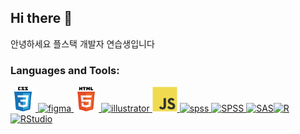 ## Hi there 👋
안녕하세요 플스택 개발자 연습생입니다

<!--
**rlaksl/rlaksl** is a ✨ _special_ ✨ repository because its `README.md` (this file) appears on your GitHub profile.
Here are some ideas to get you started:
- 🔭 I’m currently working on ...
- 🌱 I’m currently learning ...
- 👯 I’m looking to collaborate on ...
- 🤔 I’m looking for help with ...
- 💬 Ask me about ...
- 📫 How to reach me: ...
- 😄 Pronouns: ...
- ⚡ Fun fact: ...
-->
<h3 align="left">Languages and Tools:</h3>
<p align="left"> <a href="https://www.w3schools.com/css/" target="_blank" rel="noreferrer"> <img src="https://raw.githubusercontent.com/devicons/devicon/master/icons/css3/css3-original-wordmark.svg" alt="css3" width="40" height="40"/> </a> <a href="https://www.figma.com/" target="_blank" rel="noreferrer"> <img src="https://www.vectorlogo.zone/logos/figma/figma-icon.svg" alt="figma" width="40" height="40"/> </a> <a href="https://www.w3.org/html/" target="_blank" rel="noreferrer"> <img src="https://raw.githubusercontent.com/devicons/devicon/master/icons/html5/html5-original-wordmark.svg" alt="html5" width="40" height="40"/> </a> <a href="https://www.adobe.com/in/products/illustrator.html" target="_blank" rel="noreferrer"> <img src="https://www.vectorlogo.zone/logos/adobe_illustrator/adobe_illustrator-icon.svg" alt="illustrator" width="40" height="40"/> </a> <a href="https://developer.mozilla.org/en-US/docs/Web/JavaScript" target="_blank" rel="noreferrer"> <img src="https://raw.githubusercontent.com/devicons/devicon/master/icons/javascript/javascript-original.svg" alt="javascript" width="40" height="40"/> <a href="https://www.ibm.com/analytics/spss-statistics-software" target="_blank" rel="noreferrer">
<img src="https://cdn.jsdelivr.net/gh/devicons/devicon/icons/spss/spss-original.svg" alt="spss" width="40" height="40"/><a href="https://www.ibm.com/analytics/spss-statistics" target="_blank" rel="noreferrer">
<img src="https://cdn.jsdelivr.net/gh/devicons/devicon/icons/spss/spss-original.svg" alt="SPSS" width="40" height="40"/> </a><a href="https://www.sas.com/" target="_blank" rel="noreferrer"><img src="https://cdn.worldvectorlogo.com/logos/sas-2.svg" alt="SAS" width="40" height="40"/></a><a href="https://www.r-project.org/" target="_blank" rel="noreferrer"><img src="https://www.r-project.org/logo/Rlogo.svg" alt="R" width="40" height="40"/></a><a href="https://www.rstudio.com/" target="_blank" rel="noreferrer"><img src="https://techicons.dev/icons/rstudio/rstudio-original.svg" alt="RStudio" width="40" height="40"/></a></p>
